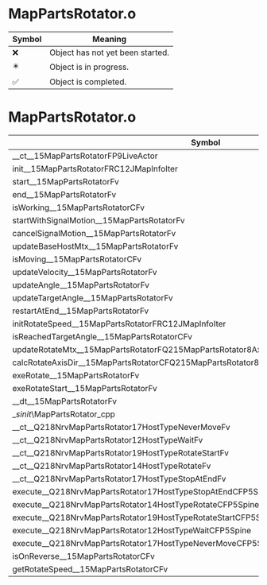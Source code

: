 # MapPartsRotator.o
| Symbol | Meaning 
| ------------- | ------------- 
| :x: | Object has not yet been started. 
| :eight_pointed_black_star: | Object is in progress. 
| :white_check_mark: | Object is completed. 


# MapPartsRotator.o
| Symbol | Decompiled? |
| ------------- | ------------- |
| __ct__15MapPartsRotatorFP9LiveActor | :x: |
| init__15MapPartsRotatorFRC12JMapInfoIter | :white_check_mark: |
| start__15MapPartsRotatorFv | :white_check_mark: |
| end__15MapPartsRotatorFv | :white_check_mark: |
| isWorking__15MapPartsRotatorCFv | :white_check_mark: |
| startWithSignalMotion__15MapPartsRotatorFv | :white_check_mark: |
| cancelSignalMotion__15MapPartsRotatorFv | :white_check_mark: |
| updateBaseHostMtx__15MapPartsRotatorFv | :x: |
| isMoving__15MapPartsRotatorCFv | :white_check_mark: |
| updateVelocity__15MapPartsRotatorFv | :x: |
| updateAngle__15MapPartsRotatorFv | :x: |
| updateTargetAngle__15MapPartsRotatorFv | :x: |
| restartAtEnd__15MapPartsRotatorFv | :white_check_mark: |
| initRotateSpeed__15MapPartsRotatorFRC12JMapInfoIter | :white_check_mark: |
| isReachedTargetAngle__15MapPartsRotatorCFv | :x: |
| updateRotateMtx__15MapPartsRotatorFQ215MapPartsRotator8AxisTypef | :x: |
| calcRotateAxisDir__15MapPartsRotatorCFQ215MapPartsRotator8AxisTypePQ29JGeometry8TVec3&lt;f&gt; | :white_check_mark: |
| exeRotate__15MapPartsRotatorFv | :x: |
| exeRotateStart__15MapPartsRotatorFv | :x: |
| __dt__15MapPartsRotatorFv | :white_check_mark: |
| __sinit_\MapPartsRotator_cpp | :white_check_mark: |
| __ct__Q218NrvMapPartsRotator17HostTypeNeverMoveFv | :white_check_mark: |
| __ct__Q218NrvMapPartsRotator12HostTypeWaitFv | :white_check_mark: |
| __ct__Q218NrvMapPartsRotator19HostTypeRotateStartFv | :white_check_mark: |
| __ct__Q218NrvMapPartsRotator14HostTypeRotateFv | :white_check_mark: |
| __ct__Q218NrvMapPartsRotator17HostTypeStopAtEndFv | :white_check_mark: |
| execute__Q218NrvMapPartsRotator17HostTypeStopAtEndCFP5Spine | :white_check_mark: |
| execute__Q218NrvMapPartsRotator14HostTypeRotateCFP5Spine | :white_check_mark: |
| execute__Q218NrvMapPartsRotator19HostTypeRotateStartCFP5Spine | :white_check_mark: |
| execute__Q218NrvMapPartsRotator12HostTypeWaitCFP5Spine | :white_check_mark: |
| execute__Q218NrvMapPartsRotator17HostTypeNeverMoveCFP5Spine | :white_check_mark: |
| isOnReverse__15MapPartsRotatorCFv | :white_check_mark: |
| getRotateSpeed__15MapPartsRotatorCFv | :white_check_mark: |
